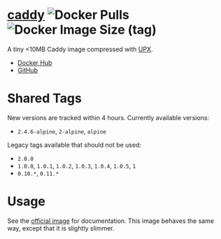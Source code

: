 
# [caddy](https://hub.docker.com/r/productionwentdown/caddy) ![Docker Pulls](https://img.shields.io/docker/pulls/productionwentdown/caddy?style=flat-square) ![Docker Image Size (tag)](https://img.shields.io/docker/image-size/productionwentdown/caddy/alpine?style=flat-square)

A tiny &lt;10MB Caddy image compressed with [UPX](https://github.com/upx/upx).

- [Docker Hub](https://hub.docker.com/r/productionwentdown/caddy)
- [GitHub](https://github.com/productionwentdown/caddy)

# Shared Tags

New versions are tracked within 4 hours. Currently available versions:

* `2.4.6-alpine`, `2-alpine`, `alpine`

Legacy tags available that should not be used:

* `2.0.0`
* `1.0.0`, `1.0.1`, `1.0.2`, `1.0.3`, `1.0.4`, `1.0.5`, `1`
* `0.10.*`, `0.11.*`

# Usage

See the [official image](https://hub.docker.com/_/caddy) for documentation. This image behaves the same way, except that it is slightly slimmer.
